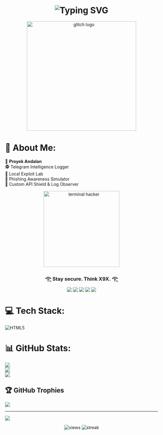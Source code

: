 <!-- ===================================================== -->
<!--                  🟢  X9X CYBER PROFILE                -->
<!-- ===================================================== -->
<h1 align="center">
  <img src="https://readme-typing-svg.demolab.com?font=Fira+Code&duration=2500&pause=1000&color=00FFF0&center=true&vCenter=true&width=440&lines=🔥+X9X+CYBER+CORE+🔥;👾+Hack+the+World,+Legally!;🛡️+Security+Research+in+Progress;💻+Live+Terminal+Session..." alt="Typing SVG">
</h1>

<!-- Glitch logo -->
<p align="center">
  <img src="https://media.tenor.com/Pt2HcHUgJPIAAAAd/glitch.gif" width="360" alt="glitch logo">
</p>


# 💫 About Me:
🚀 **Proyek Andalan**  
🕵️ Telegram Intelligence Logger  
🧪 Local Exploit Lab  
🎯 Phishing Awareness Simulator  
🔐 Custom API Shield & Log Observer  

<p align="center">
  <img src="https://media.tenor.com/NOYF3f82b_gAAAAC/programmer.gif" width="250" alt="terminal hacker">
</p>

<h3 align="center">𓂀 Stay secure. Think X9X. 𓂀</h3>

<p align="center">
  <img src="https://img.shields.io/badge/-Flask-000000?style=flat&logo=flask&logoColor=white">
  <img src="https://img.shields.io/badge/-Python-3776AB?style=flat&logo=python&logoColor=white">
  <img src="https://img.shields.io/badge/-Telegram-2CA5E0?style=flat&logo=telegram&logoColor=white">
  <img src="https://img.shields.io/badge/-Linux-000000?style=flat&logo=linux&logoColor=white">
  <img src="https://img.shields.io/badge/-Termux-000000?style=flat&logo=android&logoColor=green">
</p>

# 💻 Tech Stack:
![HTML5](https://img.shields.io/badge/html5-%23E34F26.svg?style=for-the-badge&logo=html5&logoColor=white)

# 📊 GitHub Stats:
![](https://github-readme-stats.vercel.app/api?username=MArbyAN999&theme=dark&hide_border=false&include_all_commits=false&count_private=false)<br/>
![](https://github-readme-streak-stats.herokuapp.com/?user=MArbyAN999&theme=dark&hide_border=false)<br/>
![](https://github-readme-stats.vercel.app/api/top-langs/?username=MArbyAN999&theme=dark&hide_border=false&include_all_commits=false&count_private=false&layout=compact)

## 🏆 GitHub Trophies
![](https://github-profile-trophy.vercel.app/?username=MArbyAN999&theme=radical&no-frame=false&no-bg=true&margin-w=4)

---
[![](https://visitcount.itsvg.in/api?id=MArbyAN999&icon=0&color=0)](https://visitcount.itsvg.in)



<p align="center">
  <img src="https://komarev.com/ghpvc/?username=MArbyAN999&style=for-the-badge&label=PROFILE+VIEWS&color=00fff0" alt="views">
  <img src="https://streak-stats.demolab.com?user=MArbyAN999&theme=tokyonight&hide_border=true" alt="streak">
</p>

<!-- Proudly created with GPRM ( https://gprm.itsvg.in ) -->
